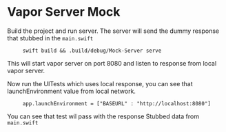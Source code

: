 # Vapor Server Mock

Build the project and run server. The server will send the dummy response that stubbed in the `main.swift` 

         swift build && .build/debug/Mock-Server serve

This will start vapor server on port 8080 and listen to response from local vapor server.

Now run the UITests which uses local response, you can see that launchEnvironment value from local network.

         app.launchEnvironment = ["BASEURL" : "http://localhost:8080"]

You can see that test wil pass with the response Stubbed data from `main.swift`